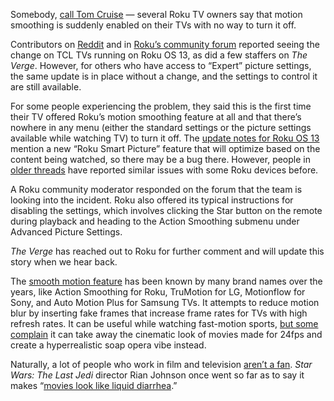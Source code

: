 Somebody, [call Tom Cruise](/2018/12/4/18126306/tom-cruise-psa-motion-smoothing-christopher-mcquarrie) — several Roku TV owners say that motion smoothing is suddenly enabled on their TVs with no way to turn it off.

Contributors on [Reddit](https://www.reddit.com/r/Roku/comments/1ddywvp/tcl_has_action_smoothing_out_of_the_blue/) and in [Roku’s community forum](https://community.roku.com/t5/Discussions/Motion-Smoothing-out-of-nowhere/td-p/974654) reported seeing the change on TCL TVs running on Roku OS 13, as did a few staffers on *The Verge*. However, for others who have access to “Expert” picture settings, the same update is in place without a change, and the settings to control it are still available.

For some people experiencing the problem, they said this is the first time their TV offered Roku’s motion smoothing feature at all and that there’s nowhere in any menu (either the standard settings or the picture settings available while watching TV) to turn it off. The [update notes for Roku OS 13](https://support.roku.com/article/228844467#:~:text=what%20to%20expect.-,Roku%20Smart%20Picture%3A,-Roku%20Smart%20Picture) mention a new “Roku Smart Picture” feature that will optimize based on the content being watched, so there may be a bug there. However, people in [older threads](https://community.roku.com/t5/Discussions/Motion-Smoothing-Issues-on-new-TCL/td-p/554514/page/32) have reported similar issues with some Roku devices before.

A Roku community moderator responded on the forum that the team is looking into the incident. Roku also offered its typical instructions for disabling the settings, which involves clicking the Star button on the remote during playback and heading to the Action Smoothing submenu under Advanced Picture Settings.

*The Verge* has reached out to Roku for further comment and will update this story when we hear back.

The [smooth motion feature](/2018/12/5/18127329/how-to-turn-off-motion-smoothing-tv-lg-samsung-vizio-sony-roku) has been known by many brand names over the years, like Action Smoothing for Roku, TruMotion for LG, Motionflow for Sony, and Auto Motion Plus for Samsung TVs. It attempts to reduce motion blur by inserting fake frames that increase frame rates for TVs with high refresh rates. It can be useful while watching fast-motion sports, [but some complain](https://www.polygon.com/entertainment/23972518/motion-smoothing-tv-explained-how-to-turn-it-off) it can take away the cinematic look of movies made for 24fps and create a hyperrealistic soap opera vibe instead.

Naturally, a lot of people who work in film and television [aren’t a fan](https://x.com/TomCruise/status/1070071781757616128). *Star Wars: The Last Jedi* director Rian Johnson once went so far as to say it makes “[movies look like liquid diarrhea](https://www.polygon.com/2017/10/6/16434902/star-wars-guardians-of-the-galaxy-motion-smoothing-hdtv).”
